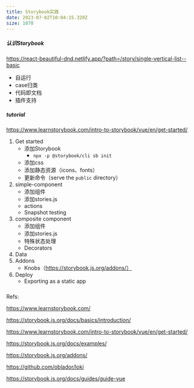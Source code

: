 ```yaml
---
title: Storybook实践
date: 2023-07-02T10:04:15.320Z
size: 1070
---
```

##### 认识Storybook

https://react-beautiful-dnd.netlify.app/?path=/story/single-vertical-list--basic

- 自运行
- case归类
- 代码即文档
- 插件支持

##### tutorial

https://www.learnstorybook.com/intro-to-storybook/vue/en/get-started/

1. Get started
   - 添加Storybook
     - `npx -p @storybook/cli sb init`
   - 添加css
   - 添加静态资源（icons、fonts）
   - 更新命令（serve the `public` directory）
2. simple-component
   - 添加组件
   - 添加stories.js
   - actions
   - Snapshot testing
3. composite component
   - 添加组件
   - 添加stories.js
   - 特殊状态处理
   - Decorators
4. Data
5. Addons
   - Knobs（https://storybook.js.org/addons/）
6. Deploy
   - Exporting as a static app

##### 

Refs:

https://www.learnstorybook.com/

https://storybook.js.org/docs/basics/introduction/

https://www.learnstorybook.com/intro-to-storybook/vue/en/get-started/

https://storybook.js.org/docs/examples/

https://storybook.js.org/addons/

https://github.com/oblador/loki

https://storybook.js.org/docs/guides/guide-vue

